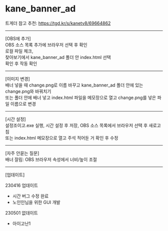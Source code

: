 # kane_banner_ad
트게더 참고 추천: https://tgd.kr/s/kanetv8/69664862
_______________________________________________________________________  
  
[OBS에 추가]  
OBS 소스 목록 추가에 브라우저 선택 후 확인  
로컬 파일 체크,  
찾아보기에서 kane_banner_ad 폴더 안 index.html 선택  
확인 후 작동 확인  
_______________________________________________________________________  
  
[이미지 변경]  
배너 넣을 때 change.png로 이름 바꾸고 kane_banner_ad 폴더 안에 있는 change.png와 바꿔치기  
또는 폴더 안에 배너 넣고 index.html 파일을 메모장으로 열고 change.png를 넣은 파일 이름으로 변경  
_______________________________________________________________________  
  
[시간 설정]  
설정조이고.exe 실행, 시간 설정 후 저장, OBS 소스 목록에서 브라우저 선택 후 새로고침  
또는 index.html 메모장으로 열고 주석 적어둔 거 확인 후 수정  
_______________________________________________________________________  
  
[자주 안묻는 질문]  
배너 잘림: OBS 브라우저 속성에서 너비/높이 조절  
_______________________________________________________________________  
  
[업데이트]  
  
230416 업데이트  
- 시간 버그 수정 완료  
- 노인인님을 위한 GUI 개발  

230501 없데이트  
- 아이고난1  
